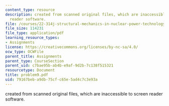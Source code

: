 ```yaml
---
content_type: resource
description: created from scanned original files, which are inaccessible to screen
  reader software.
file: /courses/22-314j-structural-mechanics-in-nuclear-power-technology-fall-2006/79167beba9db75cfc65e5ad4c7c3e93a_problem9.pdf
file_size: 114231
file_type: application/pdf
learning_resource_types:
- Assignments
license: https://creativecommons.org/licenses/by-nc-sa/4.0/
ocw_type: OCWFile
parent_title: Assignments
parent_type: CourseSection
parent_uid: c7bae95b-ab4b-e9af-9d2b-7c138f515321
resourcetype: Document
title: problem9.pdf
uid: 79167beb-a9db-75cf-c65e-5ad4c7c3e93a
---
```

created from scanned original files, which are inaccessible to screen reader software.